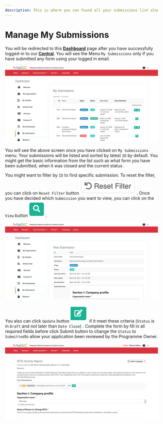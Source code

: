 ```yaml
---
description: This is where you can found all your submissions list along with their status
---
```


# Manage My Submissions

You will be redirected to this [**Dashboard**](https://central.mymagic.my/cpanel) page after you have successfully logged-in to our [**Central**](https://central.mymagic.my). You will see the Menu `My Submissions` only if you have submitted any form using your logged in email.

![Accessing My Submissions from Cpanel](../.gitbook/assets/screenshot_2021-05-03-my-submissions.png)

You will see the above screen once you have clicked on `My Submissions` menu. Your submissions will be listed and sorted  by latest `ID` by default. You might get the basic information from the list such as what form you have been submitted, when it was closed and the current status .

You might want to filter by `ID` to find specific submission. To reset the filter, you can click on  `Reset Filter` button![](../.gitbook/assets/screenshot-2021-04-30-at-11.45.09-am.png). Once you have decided which `Submission` you want to view,  you can click on the `View`  button![](../.gitbook/assets/screenshot-2021-04-30-at-11.10.55-am.png). 

![View the Submission details](../.gitbook/assets/screenshot_2021-05-03-view-form-2-.png)

You also can click `Update` button ![](../.gitbook/assets/screenshot-2021-05-03-at-2.06.29-pm.png) if it meet these criteria \(`Status` is in `Draft` and not later than `Date Close`\) . Complete the form by fill in all required fields before click Submit button to change the `Status` to `Submitted`to allow your application been reviewed by the Programme Owner.

![Accessing the Draft Application](../.gitbook/assets/screenshot_2021-05-03-ntis-activity-report.png)

